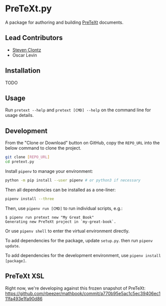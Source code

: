 # PreTeXt.py

A package for authoring and building [PreTeXt](https://pretextbook.org) documents.

## Lead Contributors

- [Steven Clontz](https://clontz.org)
- Oscar Levin

## Installation

TODO

## Usage

Run `pretext --help` and `pretext [CMD] --help`
on the command line for usage details.

## Development

From the "Clone or Download" button on GitHub, copy the `REPO_URL` into the below command to clone the project.

```bash
git clone [REPO_URL]
cd pretext.py
```

Install `pipenv` to manage your environment:

```bash
python -m pip install --user pipenv # or python3 if necessary
```

Then all dependencies can be installed as a one-liner:

```bash
pipenv install --three
```

Then, use `pipenv run [CMD]` to run individual scripts, e.g.:

```
$ pipenv run pretext new "My Great Book"
Generating new PreTeXt project in `my-great-book`.
```

Or use `pipenv shell` to enter the virtual environment directly.

To add dependencies for the package, update `setup.py`. then run `pipenv update`.

To add dependencies for the development environment, use `pipenv install [package]`.

## PreTeXt XSL

Right now, we're developing against this frozen snapshot of PreTeXt:
<https://github.com/rbeezer/mathbook/commit/a770b95e5ac1c5ec39406ec111fa493e1fa90d86>